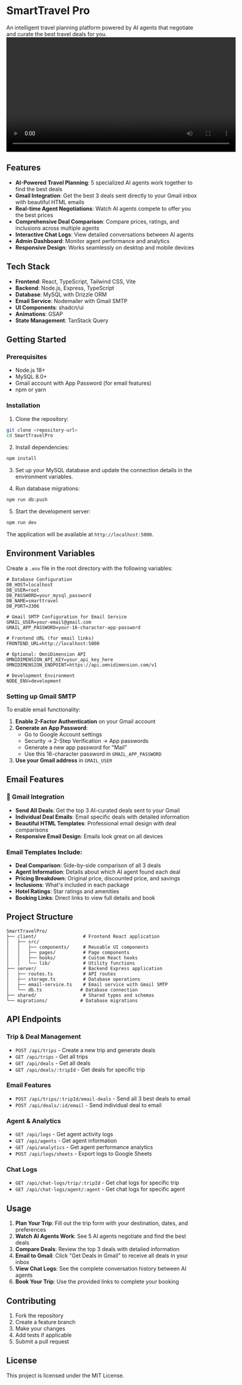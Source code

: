 # SmartTravel Pro

An intelligent travel planning platform powered by AI agents that negotiate and curate the best travel deals for you.
<video width="600" controls>
  <source src="video.mp4" type="video/mp4">
  Your browser does not support the video tag.
</video>

## Features

- **AI-Powered Travel Planning**: 5 specialized AI agents work together to find the best deals
- **Gmail Integration**: Get the best 3 deals sent directly to your Gmail inbox with beautiful HTML emails
- **Real-time Agent Negotiations**: Watch AI agents compete to offer you the best prices
- **Comprehensive Deal Comparison**: Compare prices, ratings, and inclusions across multiple agents
- **Interactive Chat Logs**: View detailed conversations between AI agents
- **Admin Dashboard**: Monitor agent performance and analytics
- **Responsive Design**: Works seamlessly on desktop and mobile devices

## Tech Stack

- **Frontend**: React, TypeScript, Tailwind CSS, Vite
- **Backend**: Node.js, Express, TypeScript
- **Database**: MySQL with Drizzle ORM
- **Email Service**: Nodemailer with Gmail SMTP
- **UI Components**: shadcn/ui
- **Animations**: GSAP
- **State Management**: TanStack Query

## Getting Started

### Prerequisites

- Node.js 18+ 
- MySQL 8.0+
- Gmail account with App Password (for email features)
- npm or yarn

### Installation

1. Clone the repository:
```bash
git clone <repository-url>
cd SmartTravelPro
```

2. Install dependencies:
```bash
npm install
```

3. Set up your MySQL database and update the connection details in the environment variables.

4. Run database migrations:
```bash
npm run db:push
```

5. Start the development server:
```bash
npm run dev
```

The application will be available at `http://localhost:5000`.

## Environment Variables

Create a `.env` file in the root directory with the following variables:

```env
# Database Configuration
DB_HOST=localhost
DB_USER=root
DB_PASSWORD=your_mysql_password
DB_NAME=smarttravel
DB_PORT=3306

# Gmail SMTP Configuration for Email Service
GMAIL_USER=your-email@gmail.com
GMAIL_APP_PASSWORD=your-16-character-app-password

# Frontend URL (for email links)
FRONTEND_URL=http://localhost:5000

# Optional: OmniDimension API
OMNIDIMENSION_API_KEY=your_api_key_here
OMNIDIMENSION_ENDPOINT=https://api.omnidimension.com/v1

# Development Environment
NODE_ENV=development
```

### Setting up Gmail SMTP

To enable email functionality:

1. **Enable 2-Factor Authentication** on your Gmail account
2. **Generate an App Password**:
   - Go to Google Account settings
   - Security → 2-Step Verification → App passwords
   - Generate a new app password for "Mail"
   - Use this 16-character password in `GMAIL_APP_PASSWORD`
3. **Use your Gmail address** in `GMAIL_USER`

## Email Features

### 📧 Gmail Integration

- **Send All Deals**: Get the top 3 AI-curated deals sent to your Gmail
- **Individual Deal Emails**: Email specific deals with detailed information
- **Beautiful HTML Templates**: Professional email design with deal comparisons
- **Responsive Email Design**: Emails look great on all devices

### Email Templates Include:

- **Deal Comparison**: Side-by-side comparison of all 3 deals
- **Agent Information**: Details about which AI agent found each deal
- **Pricing Breakdown**: Original price, discounted price, and savings
- **Inclusions**: What's included in each package
- **Hotel Ratings**: Star ratings and amenities
- **Booking Links**: Direct links to view full details and book

## Project Structure

```
SmartTravelPro/
├── client/                 # Frontend React application
│   ├── src/
│   │   ├── components/     # Reusable UI components
│   │   ├── pages/          # Page components
│   │   ├── hooks/          # Custom React hooks
│   │   └── lib/            # Utility functions
├── server/                 # Backend Express application
│   ├── routes.ts           # API routes
│   ├── storage.ts          # Database operations
│   ├── email-service.ts    # Email service with Gmail SMTP
│   └── db.ts              # Database connection
├── shared/                 # Shared types and schemas
└── migrations/            # Database migrations
```

## API Endpoints

### Trip & Deal Management
- `POST /api/trips` - Create a new trip and generate deals
- `GET /api/trips` - Get all trips
- `GET /api/deals` - Get all deals
- `GET /api/deals/:tripId` - Get deals for specific trip

### Email Features
- `POST /api/trips/:tripId/email-deals` - Send all 3 best deals to email
- `POST /api/deals/:id/email` - Send individual deal to email

### Agent & Analytics
- `GET /api/logs` - Get agent activity logs
- `GET /api/agents` - Get agent information
- `GET /api/analytics` - Get agent performance analytics
- `POST /api/logs/sheets` - Export logs to Google Sheets

### Chat Logs
- `GET /api/chat-logs/trip/:tripId` - Get chat logs for specific trip
- `GET /api/chat-logs/agent/:agent` - Get chat logs for specific agent

## Usage

1. **Plan Your Trip**: Fill out the trip form with your destination, dates, and preferences
2. **Watch AI Agents Work**: See 5 AI agents negotiate and find the best deals
3. **Compare Deals**: Review the top 3 deals with detailed information
4. **Email to Gmail**: Click "Get Deals in Gmail" to receive all deals in your inbox
5. **View Chat Logs**: See the complete conversation history between AI agents
6. **Book Your Trip**: Use the provided links to complete your booking

## Contributing

1. Fork the repository
2. Create a feature branch
3. Make your changes
4. Add tests if applicable
5. Submit a pull request

## License

This project is licensed under the MIT License.
